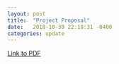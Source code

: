 ```yaml
---
layout: post
title:  "Project Proposal"
date:   2018-10-30 22:18:31 -0400
categories: update
---
```

[Link to PDF](../../../../proposal.pdf)
